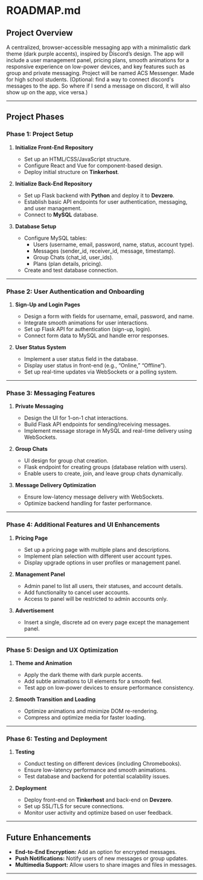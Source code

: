 # ROADMAP.md

## Project Overview
A centralized, browser-accessible messaging app with a minimalistic dark theme (dark purple accents), inspired by Discord’s design. The app will include a user management panel, pricing plans, smooth animations for a responsive experience on low-power devices, and key features such as group and private messaging. Project will be named ACS Messenger. Made for high school students. (Optional: find a way to connect discord's messages to the app. So where if I send a message on discord, it will also show up on the app, vice versa.)

---

## Project Phases

### Phase 1: Project Setup
1. **Initialize Front-End Repository**
   - Set up an HTML/CSS/JavaScript structure.
   - Configure React and Vue for component-based design.
   - Deploy initial structure on **Tinkerhost**.

2. **Initialize Back-End Repository**
   - Set up Flask backend with **Python** and deploy it to **Devzero**.
   - Establish basic API endpoints for user authentication, messaging, and user management.
   - Connect to **MySQL** database.

3. **Database Setup**
   - Configure MySQL tables:
     - Users (username, email, password, name, status, account type).
     - Messages (sender_id, receiver_id, message, timestamp).
     - Group Chats (chat_id, user_ids).
     - Plans (plan details, pricing).
   - Create and test database connection.

---

### Phase 2: User Authentication and Onboarding
1. **Sign-Up and Login Pages**
   - Design a form with fields for username, email, password, and name.
   - Integrate smooth animations for user interactions.
   - Set up Flask API for authentication (sign-up, login).
   - Connect form data to MySQL and handle error responses.

2. **User Status System**
   - Implement a user status field in the database.
   - Display user status in front-end (e.g., “Online,” “Offline”).
   - Set up real-time updates via WebSockets or a polling system.

---

### Phase 3: Messaging Features
1. **Private Messaging**
   - Design the UI for 1-on-1 chat interactions.
   - Build Flask API endpoints for sending/receiving messages.
   - Implement message storage in MySQL and real-time delivery using WebSockets.

2. **Group Chats**
   - UI design for group chat creation.
   - Flask endpoint for creating groups (database relation with users).
   - Enable users to create, join, and leave group chats dynamically.

3. **Message Delivery Optimization**
   - Ensure low-latency message delivery with WebSockets.
   - Optimize backend handling for faster performance.

---

### Phase 4: Additional Features and UI Enhancements
1. **Pricing Page**
   - Set up a pricing page with multiple plans and descriptions.
   - Implement plan selection with different user account types.
   - Display upgrade options in user profiles or management panel.

2. **Management Panel**
   - Admin panel to list all users, their statuses, and account details.
   - Add functionality to cancel user accounts.
   - Access to panel will be restricted to admin accounts only.

3. **Advertisement**
   - Insert a single, discrete ad on every page except the management panel.

---

### Phase 5: Design and UX Optimization
1. **Theme and Animation**
   - Apply the dark theme with dark purple accents.
   - Add subtle animations to UI elements for a smooth feel.
   - Test app on low-power devices to ensure performance consistency.

2. **Smooth Transition and Loading**
   - Optimize animations and minimize DOM re-rendering.
   - Compress and optimize media for faster loading.

---

### Phase 6: Testing and Deployment
1. **Testing**
   - Conduct testing on different devices (including Chromebooks).
   - Ensure low-latency performance and smooth animations.
   - Test database and backend for potential scalability issues.

2. **Deployment**
   - Deploy front-end on **Tinkerhost** and back-end on **Devzero**.
   - Set up SSL/TLS for secure connections.
   - Monitor user activity and optimize based on user feedback.

---

## Future Enhancements
- **End-to-End Encryption:** Add an option for encrypted messages.
- **Push Notifications:** Notify users of new messages or group updates.
- **Multimedia Support:** Allow users to share images and files in messages.

---
